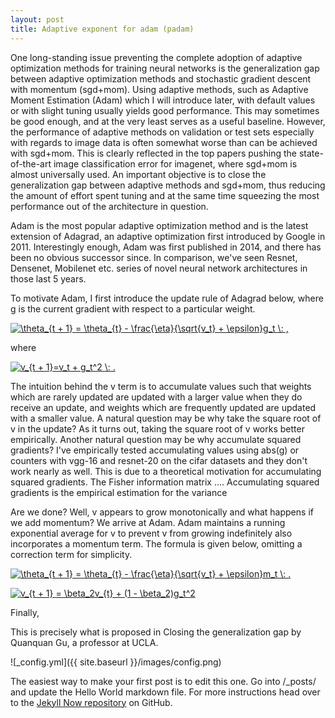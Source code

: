 ```yaml
---
layout: post
title: Adaptive exponent for adam (padam)
---
```


One long-standing issue preventing the complete adoption of adaptive optimization methods for training neural networks is the generalization gap between adaptive optimization methods and stochastic gradient descent with momentum (sgd+mom). Using adaptive methods, such as Adaptive Moment Estimation (Adam) which I will introduce later, with default values or with slight tuning usually yields good performance. This may sometimes be good enough, and at the very least serves as a useful baseline. However, the performance of adaptive methods on validation or test sets especially with regards to image data is often somewhat worse than can be achieved with sgd+mom. This is clearly reflected in the top papers pushing the state-of-the-art image classification error for imagenet, where sgd+mom is almost universally used. An important objective is to close the generalization gap between adaptive methods and sgd+mom, thus reducing the amount of effort spent tuning and at the same time squeezing the most performance out of the architecture in question.

Adam is the most popular adaptive optimization method and is the latest extension of Adagrad, an adaptive optimization first introduced by Google in 2011. Interestingly enough, Adam was first published in 2014, and there has been no obvious successor since. In comparison, we've seen Resnet, Densenet, Mobilenet etc. series of novel neural network architectures in those last 5 years. 

To motivate Adam, I first introduce the update rule of Adagrad below, where g is the current gradient with respect to a particular weight.

<a href="https://www.codecogs.com/eqnedit.php?latex=\theta_{t&space;&plus;&space;1}&space;=&space;\theta_{t}&space;-&space;\frac{\eta}{\sqrt{v_t}&space;&plus;&space;\epsilon}g_t&space;\:&space;." target="_blank"><img src="https://latex.codecogs.com/gif.latex?\theta_{t&space;&plus;&space;1}&space;=&space;\theta_{t}&space;-&space;\frac{\eta}{\sqrt{v_t}&space;&plus;&space;\epsilon}g_t&space;\:&space;." title="\theta_{t + 1} = \theta_{t} - \frac{\eta}{\sqrt{v_t} + \epsilon}g_t \: ," /></a>

where

<a href="https://www.codecogs.com/eqnedit.php?latex=v_{t&space;&plus;&space;1}=v_t&space;&plus;&space;g_t^2" target="_blank"><img src="https://latex.codecogs.com/gif.latex?v_{t&space;&plus;&space;1}=v_t&space;&plus;&space;g_t^2" title="v_{t + 1}=v_t + g_t^2 \: ." /></a>

The intuition behind the v term is to accumulate values such that weights which are rarely updated are updated with a larger value when they do receive an update, and weights which are frequently updated are updated with a smaller value. A natural question may be why take the square root of v in the update? As it turns out, taking the square root of v works better empirically. Another natural question may be why accumulate squared gradients? I've empirically tested accumulating values using abs(g) or counters with vgg-16 and resnet-20 on the cifar datasets and they don't work nearly as well. This is due to a theoretical motivation for accumulating squared gradients. The Fisher information matrix .... Accumulating squared gradients is the empirical estimation for the variance

Are we done? Well, v appears to grow monotonically and what happens if we add momentum? We arrive at Adam. Adam maintains a running exponential average for v to prevent v from growing indefinitely also incorporates a momentum term. The formula is given below, omitting a correction term for simplicity.

<a href="https://www.codecogs.com/eqnedit.php?latex=\theta_{t&space;&plus;&space;1}&space;=&space;\theta_{t}&space;-&space;\frac{\eta}{\sqrt{v_t}&space;&plus;&space;\epsilon}m_t&space;\:&space;." target="_blank"><img src="https://latex.codecogs.com/gif.latex?\theta_{t&space;&plus;&space;1}&space;=&space;\theta_{t}&space;-&space;\frac{\eta}{\sqrt{v_t}&space;&plus;&space;\epsilon}m_t&space;\:&space;." title="\theta_{t + 1} = \theta_{t} - \frac{\eta}{\sqrt{v_t} + \epsilon}m_t \: ." /></a>

<a href="https://www.codecogs.com/eqnedit.php?latex=v_{t&space;&plus;&space;1}&space;=&space;\beta_2v_{t}&space;&plus;&space;(1&space;-&space;\beta_2)g_t^2" target="_blank"><img src="https://latex.codecogs.com/gif.latex?v_{t&space;&plus;&space;1}&space;=&space;\beta_2v_{t}&space;&plus;&space;(1&space;-&space;\beta_2)g_t^2" title="v_{t + 1} = \beta_2v_{t} + (1 - \beta_2)g_t^2" /></a>

Finally, 

This is precisely what is proposed in Closing the generalization gap by Quanquan Gu, a professor at UCLA.

![_config.yml]({{ site.baseurl }}/images/config.png)

The easiest way to make your first post is to edit this one. Go into /_posts/ and update the Hello World markdown file. For more instructions head over to the [Jekyll Now repository](https://github.com/barryclark/jekyll-now) on GitHub.
